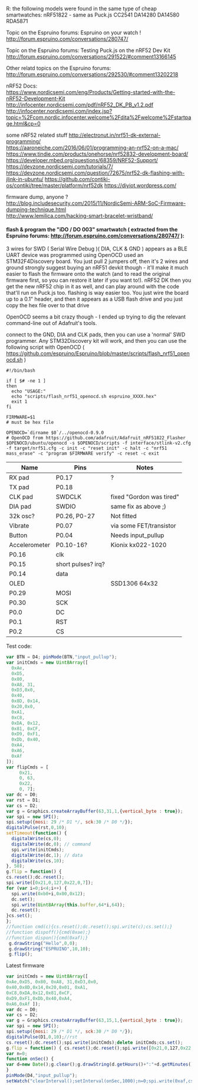 R: the following models were found in the same type of cheap smartwatches:
nRF51822 - same as Puck.js
CC2541
DA14280
DA14580
RDA5871

Topic on the Espruino forums: Espruino on your watch !
http://forum.espruino.com/conversations/280747/

Topic on the Espruino forums: Testing Puck.js on the nRF52 Dev Kit
http://forum.espruino.com/conversations/291522/#comment13166145

Other relatd topics on the Espruino forums:
http://forum.espruino.com/conversations/292530/#comment13202218  

nRF52 Docs:  
https://www.nordicsemi.com/eng/Products/Getting-started-with-the-nRF52-Development-Kit  
http://infocenter.nordicsemi.com/pdf/nRF52_DK_PB_v1.2.pdf  
http://infocenter.nordicsemi.com/index.jsp?topic=%2Fcom.nordic.infocenter.welcome%2Fdita%2Fwelcome%2Fstartpage.html&cp=0  

some nRF52 related stuff
http://electronut.in/nrf51-dk-external-programming/  
https://aaroneiche.com/2016/06/01/programming-an-nrf52-on-a-mac/  
https://www.tindie.com/products/onehorse/nrf52832-development-board/
https://developer.mbed.org/questions/68359/NRF52-Support/
https://devzone.nordicsemi.com/tutorials/7/
https://devzone.nordicsemi.com/question/72675/nrf52-dk-flashing-with-jlink-in-ubuntu/
https://github.com/contiki-os/contiki/tree/master/platform/nrf52dk
https://diyiot.wordpress.com/  

firmware dump, anyone ?  
http://blog.includesecurity.com/2015/11/NordicSemi-ARM-SoC-Firmware-dumping-technique.html  
http://www.lemilica.com/hacking-smart-bracelet-wristband/  

#### flash & program the "iDO / DO 003" smartwatch ( extracted from the Espruino forums: http://forum.espruino.com/conversations/280747/ ):
3 wires for SWD ( Serial Wire Debug )( DIA, CLK & GND )
appears as a BLE UART device
was programmed using OpenOCD 
used an STM32F4Discovery board. You just pull 2 jumpers off, then it's 2 wires and ground
strongly suggest buying an nRF51 devkit though - it'll make it much easier to flash the firmware onto the watch (and to read the original firmware first, so you can restore it later if you want to!).
nRF52 DK then you get the new nRF52 chip in it as well, and can play around with the code that'll run on Puck.js too.
flashing is way easier too. You just wire the board up to a 0.1" header, and then it appears as a USB flash drive and you just copy the hex file over to that drive

OpenOCD seems a bit crazy though - I ended up trying to dig the relevant command-line out of Adafruit's tools.

connect to the GND, DIA and CLK pads, then you can use a 'normal' SWD programmer. Any STM32Discovery kit will work, and then you can use the following script with OpenOCD ( https://github.com/espruino/Espruino/blob/master/scripts/flash_nrf51_openocd.sh )
```
#!/bin/bash

if [ $# -ne 1 ]
then
  echo "USAGE:"
  echo "scripts/flash_nrf51_openocd.sh espruino_XXXX.hex"
  exit 1
fi

FIRMWARE=$1
# must be hex file

OPENOCD=`dirname $0`/../openocd-0.9.0
# OpenOCD from https://github.com/adafruit/Adafruit_nRF51822_Flasher
$OPENOCD/ubuntu/openocd -s $OPENOCD/scripts -f interface/stlink-v2.cfg -f target/nrf51.cfg -c init -c "reset init" -c halt -c "nrf51 mass_erase" -c "program $FIRMWARE verify" -c reset -c exit
```


Name |	Pins |	Notes
| --- | --- | --- |
RX pad |	P0.17 | ?	
TX pad |	P0.18	
CLK pad	| SWDCLK	| fixed "Gordon was tired"
DIA pad	| SWDIO	| same fix as above ;)
32k osc?	| P0.26, P0-27 |	Not fitted
Vibrate |	P0.07	| via some FET/transistor
Button |	P0.04 |	Needs input_pullup
Accelerometer |	P0.10-16? |	Kionix kx022-1020
P0.16 |	clk
P0.15 |	short pulses? irq?
P0.14 |	data
OLED |	|	SSD1306 64x32
P0.29 |	MOSI
P0.30 |	SCK
P0.0 |	DC
P0.1 |	RST
P0.2 |	CS

Test code:
```javascript
var BTN = D4; pinMode(BTN,"input_pullup");
var initCmds = new Uint8Array([ 
  0xAe,
  0xD5, 
  0x80, 
  0xA8, 31,
  0xD3,0x0,
  0x40,
  0x8D, 0x14, 
  0x20,0x0, 
  0xA1,
  0xC8,
  0xDA, 0x12,
  0x81, 0xCF,
  0xD9, 0xF1,
  0xDb, 0x40,
  0xA4,
  0xA6,
  0xAf 
]);
var flipCmds = [
     0x21,
     0, 63,
     0x22,
     0, 7];
var dc = D0;
var rst = D1;
var cs = D2;
var g = Graphics.createArrayBuffer(63,31,1,{vert­ical_byte : true});
var spi = new SPI();
spi.setup({mosi: 29 /* D1 */, sck:30 /* D0 */});
digitalPulse(rst,0,10);
setTimeout(function() {
  digitalWrite(cs,0);
  digitalWrite(dc,0); // command
  spi.write(initCmds);
  digitalWrite(dc,1); // data
  digitalWrite(cs,10);
}, 50);
g.flip = function() { 
cs.reset();dc.reset();
spi.write([0x21,0,127,0x22,0,7]);
for (var i=0;i<4;i++) {
  spi.write(0xb0+i,0x00,0x12);
  dc.set();
  spi.write(Uint8Array(this.buffer,64*i,64­));
  dc.reset();
}cs.set();
};
//function cmd(c){cs.reset();dc.reset();spi.write(c­);cs.set();}
//function dispoff(){cmd(0xae);}
//function dispon(){cmd(0xaf);}
 g.drawString("Hello",0,0);
 g.drawString("ESPRUINO",10,10);
 g.flip();
```

Latest firmware
```javascript
var initCmds = new Uint8Array([ 
0xAe,0xD5, 0x80, 0xA8, 31,0xD3,0x0,
0x40,0x8D,0x14,0x20,0x01, 0xA1,
0xC8,0xDA,0x12,0x81,0xCF,
0xD9,0xF1,0xDb,0x40,0xA4,
0xA6,0xAf ]);
var dc = D0;
var cs = D2;
var g = Graphics.createArrayBuffer(63,15,1,{vert­ical_byte : true});
var spi = new SPI();
spi.setup({mosi: 29 /* D1 */, sck:30 /* D0 */});
digitalPulse(D1,0,10);//rst
cs.reset();dc.reset();spi.write(initCmds­);delete initCmds;cs.set();
g.flip = function() { cs.reset();dc.reset();spi.write([0x21,0,­127,0x22,0,7]);for (var i=0;i<4;i++) {spi.write(0xb0+i,0x00,0x12);dc.set();sp­i.write(Uint8Array(this.buffer,64*i,64))­;dc.reset();}cs.set();};
var n=0;
function onSec() {
var d=new Date();g.clear();g.drawString(d.getHours­()+":"+d.getMinutes()+"."+d.getSeconds()­);g.flip();if (n++>10) {spi.write(0xae,cs);clearInterval();}
}
pinMode(D4,"input_pullup");
setWatch("clearInterval();setInterval(on­Sec,1000);n=0;spi.write(0xaf,cs);",D4,{e­dge:"falling",repeat:true});
```
